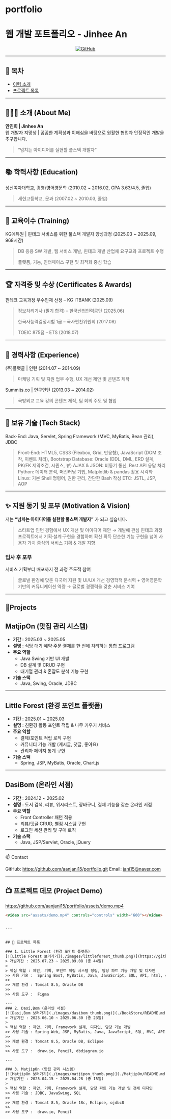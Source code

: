 # portfolio

# 웹 개발 포트폴리오 - Jinhee An

<div align="center">

[![GitHub](https://img.shields.io/badge/GitHub-portfolio-blue?logo=github)](https://github.com/aanjani15/portfolio.git)

</div>

---

## 📌 목차
- [이력 소개](#이력-소개)
- [프로젝트 목록](#프로젝트-목록)

---

## 👩🏻‍💻 소개 (About Me)

**안진희 | Jinhee An**  
웹 개발자 지망생 | 꼼꼼한 계획성과 이해심을 바탕으로 원활한 협업과 안정적인 개발을 추구합니다.  
> 
> “넘치는 아이디어를 실현할 풀스택 개발자”  

---

## 📚 학력사항 (Education)

성신여자대학교, 경영/영어영문학 (2010.02 ~ 2016.02, GPA 3.63/4.5, 졸업)
> 세현고등학교, 문과 (2007.02 ~ 2010.03, 졸업)

---

## 🏫 교육이수 (Training)

KG에듀원 | 핀테크 서비스를 위한 풀스택 개발자 양성과정 (2025.03 ~ 2025.09, 968시간)
> DB 응용 SW 개발, 웹 서비스 개발, 핀테크 개발 산업체 요구교과 프로젝트 수행
> 
> 플랫폼, 기능, 인터페이스 구현 및 최적화 중심 학습

---

## 🏆 자격증 및 수상 (Certificates & Awards)

핀테크 교육과정 우수인재 선정 – KG ITBANK (2025.09)
> 정보처리기사 (필기 합격) – 한국산업인력공단 (2025.06)
> 
> 한국사능력검정시험 1급 – 국사편찬위원회 (2017.08)
> 
> TOEIC 875점 – ETS (2018.07)

---

## 💼 경력사항 (Experience)

(주)플랫클 | 인턴 (2014.07 ~ 2014.09)
> 마케팅 기획 및 지원 업무 수행, UX 개선 제안 및 콘텐츠 제작
>
> 
Summits.co | 연구인턴 (2013.03 ~ 2014.02)
> 국방외교 교육 강의 콘텐츠 제작, 팀 회의 주도 및 협업

---

## 🔨 보유 기술 (Tech Stack)

Back-End: Java, Servlet, Spring Framework (MVC, MyBatis, Bean 관리), JDBC
> Front-End: HTML5, CSS3 (Flexbox, Grid, 반응형), JavaScript (DOM 조작, 이벤트 처리), Bootstrap
> Database: Oracle (DDL, DML, ERD 설계, PK/FK 제약조건, 시퀀스, 뷰)
> AJAX & JSON: 비동기 통신, Rest API 응답 처리
> Python: 데이터 분석, 머신러닝 기법, Matplotlib & pandas 활용 시각화
> Linux: 기본 Shell 명령어, 권한 관리, 간단한 Bash 작성
> ETC: JSTL, JSP, AOP

---

## ✨ 지원 동기 및 포부 (Motivation & Vision)

저는 **“넘치는 아이디어를 실현할 풀스택 개발자”** 가 되고 싶습니다.
> 스타트업 인턴 경험에서 UX 개선 및 아이디어 제안 → 개발에 관심
> 핀테크 과정 프로젝트에서 기획·설계·구현을 경험하며 확신 획득
> 단순한 기능 구현을 넘어 사용자 가치 중심의 서비스 기획 & 개발 지향

### 입사 후 포부
서비스 기획부터 배포까지 전 과정 주도적 참여
> 글로벌 환경에 맞춘 다국어 지원 및 UI/UX 개선
> 경영학적 분석력 + 영어영문학 기반의 커뮤니케이션 역량 →
> 글로벌 경쟁력을 갖춘 서비스 기여

---
## 📝Projects

## MatjipOn (맛집 관리 시스템)
- **기간** : 2025.03 ~ 2025.05  
- **설명** : 식당 대기·예약·주문·결제를 한 번에 처리하는 통합 프로그램  
- **주요 역할**
  - Java Swing 기반 UI 개발
  - DB 설계 및 CRUD 구현
  - 대기열 관리 & 혼잡도 분석 기능 구현
- **기술 스택**
  - Java, Swing, Oracle, JDBC

---

## Little Forest (환경 포인트 플랫폼)
- **기간** : 2025.01 ~ 2025.03  
- **설명** : 친환경 활동 포인트 적립 & 나무 키우기 서비스  
- **주요 역할**
  - 결제/포인트 적립 로직 구현
  - 커뮤니티 기능 개발 (게시글, 댓글, 좋아요)
  - 관리자 페이지 통계 구현
- **기술 스택**
  - Spring, JSP, MyBatis, Oracle, Chart.js

---

## DasiBom (온라인 서점)
- **기간** : 2024.12 ~ 2025.02  
- **설명** : 도서 검색, 리뷰, 위시리스트, 장바구니, 결제 기능을 갖춘 온라인 서점  
- **주요 역할**
  - Front Controller 패턴 적용
  - 리뷰/댓글 CRUD, 별점 시스템 구현
  - 로그인 세션 관리 및 구매 로직
- **기술 스택**
  - Java, JSP/Servlet, Oracle, jQuery

---
📫 Contact

GitHub: https://github.com/aanjani15/portfolio.git
Email: jani15@naver.com

---

## 📺 프로젝트 데모 (Project Demo)

https://github.com/aanjani15/portfolio/assets/demo.mp4  

```html
<video src="assets/demo.mp4" controls="controls" width="600"></video>


---


## 🚀 프로젝트 목록

### 1. Little Forest (환경 포인트 플랫폼)
[![Little Forest 보러가기](./images/littleforest_thumb.png)](https://github.com/aanjani15/portfolio-littleforest)
> 개발기간 : ﻿2025.07.23 ~ 2025.09.08 (총 44일)
> 
> 핵심 역할 : ﻿제안, 기획, 포인트 적립 시스템 정립, 담당 파트 기능 개발 및 디자인
>> 사용 기술 :  ﻿Spring Boot, MyBatis, Java, JavaScript, SQL, API, html, css, json
>> 
>> 개발 환경 : ﻿Tomcat 8.5, Oracle DB
>> 
>> 사용 도구 :  ﻿Figma

---
### 2. Dasi,Bom (온라인 서점)
[![Dasi,Bom 보러가기](./images/dasibom_thumb.png)](./BookStore/README.md)
> 개발기간 : ﻿﻿2025.06.10 ~ 2025.06.30 (총 23일)
> 
> 핵심 역할 : ﻿﻿제안, 기획, Framework 설계, 디자인, 담당 기능 개발
>> 사용 기술 : ﻿﻿Spring Web, JSP, MyBatis, Java, JavaScript, SQL, MVC, API
>> 
>> 개발 환경 : ﻿Tomcat 8.5, Oracle DB, Eclipse
>> 
>> 사용 도구 :  ﻿﻿draw.io, Pencil, dbdiagram.io

---

### 3. MatjipOn (맛집 관리 시스템)
[![MatjipOn 보러가기](./images/matjipon_thumb.png)](./MatjipOn/README.md)
> 개발기간 : ﻿﻿2025.04.15 ~ 2025.04.28 (총 15일)
> 
> 핵심 역할 : ﻿제안, 기획,﻿ Framework 설계, 담당 파트 기능 개발 및 전체 디자인
>> 사용 기술 : JDBC, JavaSwing, SQL
>> 
>> 개발 환경 : ﻿﻿Tomcat 8.5, Oracle 18c, Eclipse, ojdbc8
>> 
>> 사용 도구 :  ﻿draw.io, Pencil




